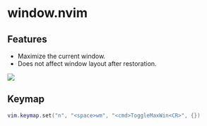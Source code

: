 # window.nvim

## Features

- Maximize the current window.
- Does not affect window layout after restoration.

<img src="https://github.com/niuiic/assets/blob/main/window.nvim/usage.gif" />

## Keymap

```lua
vim.keymap.set("n", "<space>wm", "<cmd>ToggleMaxWin<CR>", {})
```
